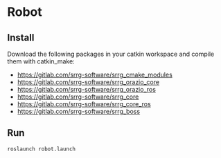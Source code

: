 # Robot #

## Install ##

Download the following packages in your catkin workspace and compile them with catkin_make:

* https://gitlab.com/srrg-software/srrg_cmake_modules
* https://gitlab.com/srrg-software/srrg_orazio_core
* https://gitlab.com/srrg-software/srrg_orazio_ros
* https://gitlab.com/srrg-software/srrg_core
* https://gitlab.com/srrg-software/srrg_core_ros
* https://gitlab.com/srrg-software/srrg_boss


## Run ##


```
roslaunch robot.launch
```






